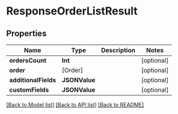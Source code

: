 # ResponseOrderListResult

## Properties
Name | Type | Description | Notes
------------ | ------------- | ------------- | -------------
**ordersCount** | **Int** |  | [optional] 
**order** | [Order] |  | [optional] 
**additionalFields** | **JSONValue** |  | [optional] 
**customFields** | **JSONValue** |  | [optional] 

[[Back to Model list]](../README.md#documentation-for-models) [[Back to API list]](../README.md#documentation-for-api-endpoints) [[Back to README]](../README.md)


